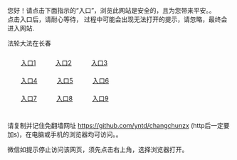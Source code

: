 您好！请点击下面指示的“入口”，浏览此网站是安全的，且为您带来平安。。 <br/>
点击入口后，请耐心等待， 过程中可能会出现无法打开的提示，请忽略，最终会进入网站. </br>

法轮大法在长春<br/>
<div style="padding:10px"><a style="margin:20px" target="_blank" href="https://d3hnwvku61yr1a.cloudfront.net/2Qpsp?rveouhyy" id="ccLink1" rel="nofollow">入口1</a> <a target="_blank" style="margin:20px" href="https://d1jgzvwyvtvs4m.cloudfront.net/2Qpsp?inzhmf" id="ccLink2" rel="nofollow">入口2</a> <a style="margin:20px" target="_blank" href="https://d1ukc0i3wa6519.cloudfront.net/2Qpsp?dhgxol" id="ccLink3" rel="nofollow">入口3</a></div>

<div style="padding:10px" ><a style="margin:20px" target="_blank" href="https://d3hnwvku61yr1a.cloudfront.net/2Qpsp?rveouhyy" id="ccLink4" rel="nofollow">入口4</a> <a style="margin:20px" href="https://d1jgzvwyvtvs4m.cloudfront.net/2Qpsp?inzhmf" target="_blank" id="ccLink5" rel="nofollow">入口5</a> <a style="margin:20px" href="https://d1ukc0i3wa6519.cloudfront.net/2Qpsp?dhgxol" target="_blank" id="ccLink6" rel="nofollow">入口6</a></div>

<div style="padding:10px"><a style="margin:20px" target="_blank" href="https://d3hnwvku61yr1a.cloudfront.net/2Qpsp?rveouhyy" id="ccLink7" rel="nofollow">入口7</a> <a style="margin:20px" href="https://d1jgzvwyvtvs4m.cloudfront.net/2Qpsp?inzhmf" target="_blank" id="ccLink8" rel="nofollow">入口8</a> <a style="margin:20px" target="_blank" href="https://d1ukc0i3wa6519.cloudfront.net/2Qpsp?dhgxol" id="ccLink9" rel="nofollow">入口9</a></div>

<br/>



请复制并记住免翻墙网址 https://github.com/yntd/changchunzx (http后一定要加s)，在电脑或手机的浏览器均可访问。。<br/>

微信如提示停止访问该网页，须先点击右上角，选择浏览器打开。
